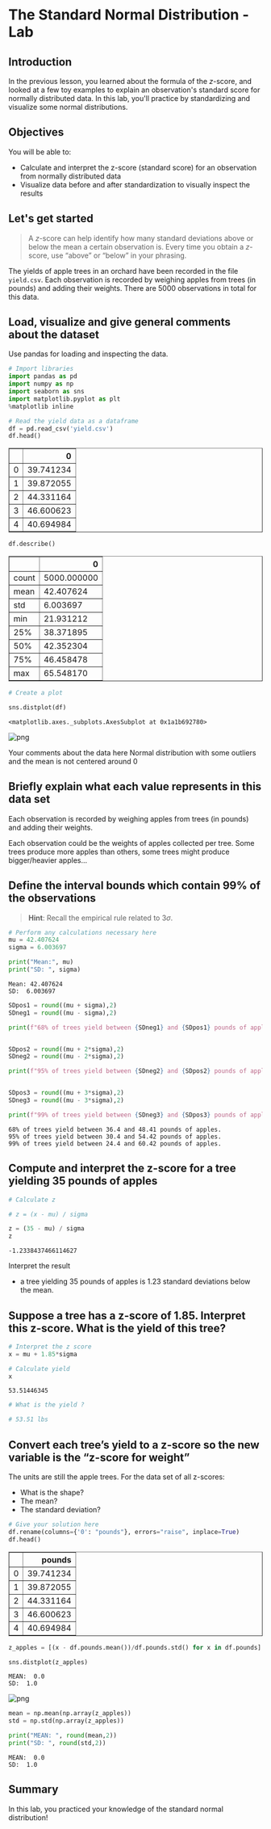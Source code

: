 
# The Standard Normal Distribution - Lab

## Introduction

In the previous lesson, you learned about the formula of the $z$-score, and looked at a few toy examples to explain an observation's standard score for normally distributed data. In this lab, you'll practice by standardizing and visualize some normal distributions.

## Objectives

You will be able to:

* Calculate and interpret the z-score (standard score) for an observation from normally distributed data
* Visualize data before and after standardization to visually inspect the results

## Let's get started

> A $z$-score can help identify how many standard deviations above or below the mean a certain observation is. Every time you obtain a $z$-score, use “above” or “below” in your phrasing.

The yields of apple trees in an orchard have been recorded in the file `yield.csv`. Each observation is recorded by weighing apples from trees (in pounds) and adding their weights. There are 5000 observations in total for this data. 

## Load, visualize and give general comments about the dataset

Use pandas for loading and inspecting the data.


```python
# Import libraries
import pandas as pd
import numpy as np
import seaborn as sns
import matplotlib.pyplot as plt
%matplotlib inline

# Read the yield data as a dataframe
df = pd.read_csv('yield.csv')
df.head()
```




<div>
<style scoped>
    .dataframe tbody tr th:only-of-type {
        vertical-align: middle;
    }

    .dataframe tbody tr th {
        vertical-align: top;
    }

    .dataframe thead th {
        text-align: right;
    }
</style>
<table border="1" class="dataframe">
  <thead>
    <tr style="text-align: right;">
      <th></th>
      <th>0</th>
    </tr>
  </thead>
  <tbody>
    <tr>
      <td>0</td>
      <td>39.741234</td>
    </tr>
    <tr>
      <td>1</td>
      <td>39.872055</td>
    </tr>
    <tr>
      <td>2</td>
      <td>44.331164</td>
    </tr>
    <tr>
      <td>3</td>
      <td>46.600623</td>
    </tr>
    <tr>
      <td>4</td>
      <td>40.694984</td>
    </tr>
  </tbody>
</table>
</div>




```python
df.describe()
```




<div>
<style scoped>
    .dataframe tbody tr th:only-of-type {
        vertical-align: middle;
    }

    .dataframe tbody tr th {
        vertical-align: top;
    }

    .dataframe thead th {
        text-align: right;
    }
</style>
<table border="1" class="dataframe">
  <thead>
    <tr style="text-align: right;">
      <th></th>
      <th>0</th>
    </tr>
  </thead>
  <tbody>
    <tr>
      <td>count</td>
      <td>5000.000000</td>
    </tr>
    <tr>
      <td>mean</td>
      <td>42.407624</td>
    </tr>
    <tr>
      <td>std</td>
      <td>6.003697</td>
    </tr>
    <tr>
      <td>min</td>
      <td>21.931212</td>
    </tr>
    <tr>
      <td>25%</td>
      <td>38.371895</td>
    </tr>
    <tr>
      <td>50%</td>
      <td>42.352304</td>
    </tr>
    <tr>
      <td>75%</td>
      <td>46.458478</td>
    </tr>
    <tr>
      <td>max</td>
      <td>65.548170</td>
    </tr>
  </tbody>
</table>
</div>




```python
# Create a plot

sns.distplot(df)
```




    <matplotlib.axes._subplots.AxesSubplot at 0x1a1b692780>




![png](output_3_1.png)


Your comments about the data here
Normal distribution with some outliers and the mean is not centered around 0

## Briefly explain what each value represents in this data set

Each observation is recorded by weighing apples from trees (in pounds) and adding their weights. 

Each observation could be the weights of apples collected per tree. Some trees produce more apples than others, some trees might produce bigger/heavier apples...

## Define the interval bounds which contain 99% of the observations   

> **Hint**: Recall the empirical rule related to $3\sigma$.


```python
# Perform any calculations necessary here
mu = 42.407624 
sigma = 6.003697

print("Mean:", mu)
print("SD: ", sigma)
```

    Mean: 42.407624
    SD:  6.003697



```python
SDpos1 = round((mu + sigma),2)
SDneg1 = round((mu - sigma),2)

print(f"68% of trees yield between {SDneg1} and {SDpos1} pounds of apples.")


SDpos2 = round((mu + 2*sigma),2)
SDneg2 = round((mu - 2*sigma),2)

print(f"95% of trees yield between {SDneg2} and {SDpos2} pounds of apples.")


SDpos3 = round((mu + 3*sigma),2)
SDneg3 = round((mu - 3*sigma),2)

print(f"99% of trees yield between {SDneg3} and {SDpos3} pounds of apples.")
```

    68% of trees yield between 36.4 and 48.41 pounds of apples.
    95% of trees yield between 30.4 and 54.42 pounds of apples.
    99% of trees yield between 24.4 and 60.42 pounds of apples.


## Compute and interpret the z-score for a tree yielding 35 pounds of apples


```python
# Calculate z

# z = (x - mu) / sigma

z = (35 - mu) / sigma
z
```




    -1.2338437466114627



Interpret the result
* a tree yielding 35 pounds of apples is 1.23 standard deviations below the mean.

## Suppose a tree has a z-score of 1.85. Interpret this z-score. What is the yield of this tree?


```python
# Interpret the z score
x = mu + 1.85*sigma
```


```python
# Calculate yield
x
```




    53.51446345




```python
# What is the yield ?

# 53.51 lbs
```

##  Convert each tree’s yield to a z-score so the new variable is the “z-score for weight”

The units are still the apple trees. For the data set of all z-scores:

* What is the shape? 
* The mean? 
* The standard deviation?


```python
# Give your solution here 
df.rename(columns={'0': "pounds"}, errors="raise", inplace=True)
df.head()
```




<div>
<style scoped>
    .dataframe tbody tr th:only-of-type {
        vertical-align: middle;
    }

    .dataframe tbody tr th {
        vertical-align: top;
    }

    .dataframe thead th {
        text-align: right;
    }
</style>
<table border="1" class="dataframe">
  <thead>
    <tr style="text-align: right;">
      <th></th>
      <th>pounds</th>
    </tr>
  </thead>
  <tbody>
    <tr>
      <td>0</td>
      <td>39.741234</td>
    </tr>
    <tr>
      <td>1</td>
      <td>39.872055</td>
    </tr>
    <tr>
      <td>2</td>
      <td>44.331164</td>
    </tr>
    <tr>
      <td>3</td>
      <td>46.600623</td>
    </tr>
    <tr>
      <td>4</td>
      <td>40.694984</td>
    </tr>
  </tbody>
</table>
</div>




```python
z_apples = [(x - df.pounds.mean())/df.pounds.std() for x in df.pounds]
```


```python
sns.distplot(z_apples)
```

    MEAN:  0.0
    SD:  1.0



![png](output_20_1.png)



```python
mean = np.mean(np.array(z_apples))
std = np.std(np.array(z_apples))

print("MEAN: ", round(mean,2))
print("SD: ", round(std,2))
```

    MEAN:  0.0
    SD:  1.0


## Summary

In this lab, you practiced your knowledge of the standard normal distribution!
